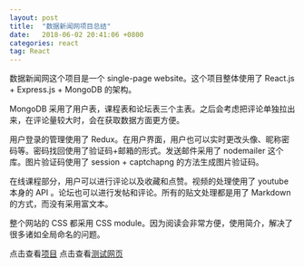 ```yaml
---
layout: post
title:  "数据新闻网项目总结"
date:   2018-06-02 20:41:06 +0800
categories: react
tag: React
---
```


数据新闻网这个项目是一个 single-page website。这个项目整体使用了 React.js + Express.js + MongoDB 的架构。

MongoDB 采用了用户表，课程表和论坛表三个主表。之后会考虑把评论单独拉出来，在评论量较大时，会在获取数据方面更方便。

用户登录的管理使用了 Redux。在用户界面，用户也可以实时更改头像、昵称密码等。密码找回使用了验证码+邮箱的形式。发送邮件采用了 nodemailer 这个库。图片验证码使用了 session + captchapng 的方法生成图片验证码。

在线课程部分，用户可以进行评论以及收藏和点赞。视频的处理使用了 youtube 本身的 API 。论坛也可以进行发帖和评论。所有的贴文处理都是用了 Markdown 的方式，而没有采用富文本。

整个网站的 CSS 都采用 CSS module。因为阅读会非常方便，使用简介，解决了很多诸如全局命名的问题。

点击查看[项目](https://github.com/eveshi/data-journalism)
点击查看[测试网页](https://data-journalism.herokuapp.com/)